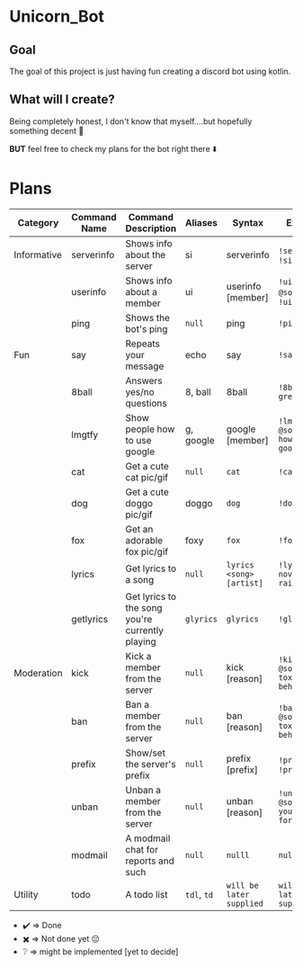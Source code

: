 # Unicorn_Bot
## Goal
The goal of this project is just having fun creating a discord bot using kotlin.

## What will I create?
Being completely honest, I don't know that myself....but hopefully something decent :rofl:

**BUT** feel free to check my plans for the bot right there ⬇️



# Plans

| Category    | Command Name | Command Description                             | Aliases     | Syntax                   | Example                              | Is done |
| ----------- | ------------ | ----------------------------------------------- | ----------- | ------------------------ | ------------------------------------ | ------- |
| Informative | serverinfo   | Shows info about the server                     | si          | serverinfo               | `!serverinfo`, `!si`                 | ✖️      |
|             | userinfo     | Shows info about a member                       | ui          | userinfo [member]        | `!ui @someone`, `!ui`                | ✖️      |
|             | ping         | Shows the bot's ping                            | `null`      | ping                     | `!ping`                              | ✔️️     |
| Fun         | say          | Repeats your message                            | echo        | say <message>            | `!say hello`                         | ✔️️     |
|             | 8ball        | Answers yes/no questions                        | 8, ball     | 8ball <question>         | `!8ball am I great?`                 | ✔️      |
|             | lmgtfy       | Show people how to use google                   | g, google   | google [member] <query>  | `!lmgtfy @someone how to use google` | ✔️️     |
|             | cat          | Get a cute cat pic/gif                          | `null`      | `cat`                    | `!cat`                               | ✔️      |
|             | dog          | Get a cute doggo pic/gif                        | doggo       | `dog`                    | `!dog`                               | ✔️      |
|             | fox          | Get an adorable fox pic/gif                     | foxy        | `fox`                    | `!fox`                               | ✔️      |
|             | lyrics       | Get lyrics to a song                            | `null`      | `lyrics <song> [artist]` | `!lyrics november rain`              | ✔️      |
|             | getlyrics    | Get lyrics to the song you're currently playing | `glyrics`   | `glyrics`                | `!glyrics`                           | ✔️      |
| Moderation  | kick         | Kick a member from the server                   | `null`      | kick <member> [reason]   | `!kick @someone toxic behavior`      | ✖️      |
|             | ban          | Ban a member from the server                    | `null`      | ban <member> [reason]    | `!ban @someone toxic behavior`       | ✖️      |
|             | prefix       | Show/set the server's prefix                    | `null`      | prefix [prefix]          | `!prefix`, `!prefix $`               | ✖️      |
|             | unban        | Unban a member from the server                  | `null`      | unban <member> [reason]  | `!unban @someone you're forgiven`    | ✖️      |
|             | modmail      | A modmail chat for reports and such             | `null`      | `nulll`                  | `null`                               | ✖️      |
| Utility     | todo         | A todo list                                     | `tdl`, `td` | `will be later supplied` | `will be later supplied`             | ❔      |


- ✔️️ => Done
- ✖️ => Not done yet :pensive:
- ❔ => might be implemented [yet to decide]
